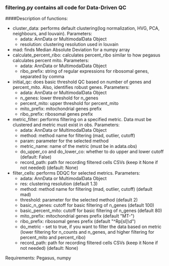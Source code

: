 ### filtering.py contains all code for Data-Driven QC

####Description of functions:
 - cluster_data: performs default clustering(log normalization, HVG, PCA, neighbours, and louvain). Parameters:
   - adata: AnnData or MultimodalData Object
   - resolution: clustering resolution used in louvain
 - mad: finds Median Absolute Deviation for a numpy array
 - calculate_percent_ribo: calculates percent_ribo similar to how pegasus calculates percent mito. Parameters:
   - adata: AnnData or MultimodalData Object
   - ribo_prefix: string of regular expressions for ribosomal genes, separated by comma
 - initial_qc: does basic threshold QC based on number of genes and percent_mito. Also, identifies robust genes. Parameters:
   - adata: AnnData or MultimodalData Object
   - n_genes: lower threshold for n_genes
   - percent_mito: upper threshold for percent_mito
   - mito_prefix: mitochondrial genes prefix
   - ribo_prefix: ribosomal genes prefix
 - metric_filter: performs filtering on a specified metric. Data must be clustered and metric must exist in obs. Parameters:
   - adata: AnnData or MultimodalData Object
   - method: method name for filtering (mad, outlier, cutoff)
   - param: parameter for the selected method
   - metric_name: name of the metric (must be in adata.obs)
   - do_upper_co and do_lower_co: whether to do upper and lower cutoff (default: False)
   - record_path: path for recording filtered cells CSVs (keep it None if not needed) (default: None)
 - filter_cells: performs DDQC for selected metrics. Parameters:
   - adata: AnnData or MultimodalData Object
   - res: clustering resolution (default 1.3)  
   - method: method name for filtering (mad, outlier, cutoff) (default mad)
   - threshold: parameter for the selected method (default 2)
   - basic_n_genes: cutoff for basic filtering of n_genes (default 100)
   - basic_percent_mito: cutoff for basic filtering of n_genes (default 80)
   - mito_prefix: mitochondrial genes prefix (default "MT-")
   - ribo_prefix: ribosomal genes prefix (default "^Rp[sl]\d")
   - do_metric - set to true, if you want to filter the data based on metric (lower filtering for n_counts and n_genes, and higher filtering for percent_mito and percent_ribo)
   - record_path: path for recording filtered cells CSVs (keep it None if not needed) (default: None) 
    
Requirements:
Pegasus, numpy